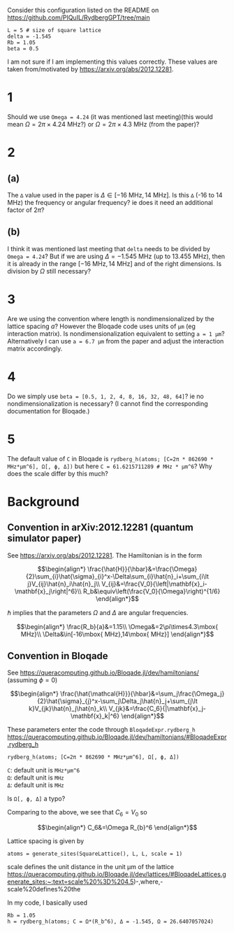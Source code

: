 Consider this configuration listed on the README on https://github.com/PIQuIL/RydbergGPT/tree/main
```
L = 5 # size of square lattice
delta = -1.545
Rb = 1.05
beta = 0.5
```

I am not sure if I am implementing this values correctly. These values are taken from/motivated by https://arxiv.org/abs/2012.12281.

# 1
Should we use `Omega = 4.24` (it was mentioned last meeting)(this would mean $\Omega=2\pi\times4.24\mbox{ MHz}$?) or $\Omega=2\pi\times4.3\mbox{ MHz}$ (from the paper)?

# 2
## (a)
The `∆` value used in the paper is $\Delta\in[-16\mbox{ MHz},14\mbox{ MHz}]$. Is this `∆` (-16 to 14 MHz) the frequency or angular frequency? ie does it need an additional factor of $2\pi$?

## (b)
I think it was mentioned last meeting that `delta` needs to be divided by `Omega = 4.24`? But if we are using $\Delta = -1.545\mbox{ MHz}$ (up to $13.455\mbox{ MHz}$), then it is already in the range $[-16\mbox{ MHz},14\mbox{ MHz}]$ and of the right dimensions. Is division by $\Omega$ still necessary?

# 3
Are we using the convention where length is nondimensionalized by the lattice spacing $a$? However the Bloqade code uses units of `µm` (eg interaction matrix). Is nondimensionalization equivalent to setting `a = 1 µm`? Alternatively I can use `a = 6.7 µm` from the paper and adjust the interaction matrix accordingly.

# 4
Do we simply use `beta = [0.5, 1, 2, 4, 8, 16, 32, 48, 64]`? ie no nondimensionalization is necessary? (I cannot find the corresponding documentation for Bloqade.)

# 5
The default value of `C` in Bloqade is `rydberg_h(atoms; [C=2π * 862690 * MHz*µm^6], Ω[, ϕ, Δ])` but here `C = 61.6215711289 # MHz * µm^6`? Why does the scale differ by this much?

# Background
## Convention in arXiv:2012.12281 (quantum simulator paper)
See https://arxiv.org/abs/2012.12281. The Hamiltonian is in the form
```math
\begin{align*}
\frac{\hat{H}}{\hbar}&=\frac{\Omega}{2}\sum_{i}\hat{\sigma}_{i}^x-\Delta\sum_{i}\hat{n}_i+\sum_{i\lt j}V_{ij}\hat{n}_i\hat{n}_j\\
V_{ij}&=\frac{V_0}{\left|\mathbf{x}_i-\mathbf{x}_j\right|^6}\\
R_b&\equiv\left(\frac{V_0}{\Omega}\right)^{1/6}
\end{align*}
```
$\hbar$ implies that the parameters $\Omega$ and $\Delta$ are angular frequencies.
```math
\begin{align*}
\frac{R_b}{a}&=1.15\\
\Omega&=2\pi\times4.3\mbox{ MHz}\\
\Delta&\in[-16\mbox{ MHz},14\mbox{ MHz}]
\end{align*}
```


## Convention in Bloqade
See https://queracomputing.github.io/Bloqade.jl/dev/hamiltonians/ (assuming $\phi=0$)

```math
\begin{align*}
\frac{\hat{\mathcal{H}}}{\hbar}&=\sum_j\frac{\Omega_j}{2}\hat{\sigma}_{j}^x-\sum_j\Delta_j\hat{n}_j+\sum_{j\lt k}V_{jk}\hat{n}_j\hat{n}_k\\
V_{jk}&=\frac{C_6}{|\mathbf{x}_j-\mathbf{x}_k|^6}
\end{align*}
```
These parameters enter the code through `BloqadeExpr.rydberg_h`  
https://queracomputing.github.io/Bloqade.jl/dev/hamiltonians/#BloqadeExpr.rydberg_h
```
rydberg_h(atoms; [C=2π * 862690 * MHz*µm^6], Ω[, ϕ, Δ])
```
`C`: default unit is `MHz*µm^6`  
`Ω`: default unit is `MHz`  
`Δ`: default unit is `MHz`

Is `Ω[, ϕ, Δ]` a typo?

Comparing to the above, we see that $C_6=V_0$ so 
```math
\begin{align*}
C_6&=\Omega R_{b}^6
\end{align*}
```

Lattice spacing is given by  
```
atoms = generate_sites(SquareLattice(), L, L, scale = 1)
```
scale defines the unit distance in the unit μm of the lattice  
https://queracomputing.github.io/Bloqade.jl/dev/lattices/#BloqadeLattices.generate_sites:~:text=scale%20%3D%204.5)-,where,-scale%20defines%20the

In my code, I basically used 
```
Rb = 1.05
h = rydberg_h(atoms; C = Ω*(R_b^6), Δ = -1.545, Ω = 26.6407057024)
```

